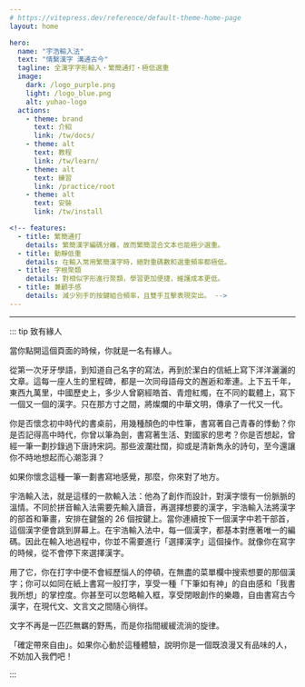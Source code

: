 ```yaml
---
# https://vitepress.dev/reference/default-theme-home-page
layout: home

hero:
  name: "宇浩輸入法"
  text: "情繫漢字 溝通古今"
  tagline: 全漢字字形輸入・繁簡通打・極低選重
  image:
    dark: /logo_purple.png
    light: /logo_blue.png
    alt: yuhao-logo
  actions:
    - theme: brand
      text: 介紹
      link: /tw/docs/
    - theme: alt
      text: 教程
      link: /tw/learn/
    - theme: alt
      text: 練習
      link: /practice/root
    - theme: alt
      text: 安裝
      link: /tw/install

<!-- features:
  - title: 繁簡通打
    details: 繁簡漢字編碼分離，故而繁簡混合文本也能極少選重。
  - title: 動靜低重
    details: 在輸入常用繁簡漢字時，絕對重碼數和選重頻率都極低。
  - title: 字根聚類
    details: 對相似字形進行聚類，學習更加便捷，維護成本更低。
  - title: 兼顧手感
    details: 減少別手的按鍵組合頻率，且雙手互擊表現突出。 -->
---
```


<script setup>
import Search from '@/search/FetchSearch.vue'
import Chaifen from '@/chaifen/Chaifen.vue'
</script>
<Search chaifenUrl="/chaifen.csv" zigenUrl="/zigen-star.csv" supplement />

---

<div class="flex justify-center flex-wrap">
<Chaifen char="光" id="宇" :parts='[3,3]' />
<Chaifen char='華' :parts='[4,5,2]' :colors='[1,2,3]' />
<Chaifen char="星" id="星" :parts='[4,5]' />
<Chaifen char="陳" id="陳" :parts='[2,1,4,3]' :colors='[1,2,3,2]' />
</div>

::: tip 致有緣人

當你點開這個頁面的時候，你就是一名有緣人。

從第一次牙牙學語，到知道自己名字的寫法，再到於潔白的信紙上寫下洋洋灑灑的文章。這每一座人生的里程碑，都是一次同母語母文的邂逅和牽連。上下五千年，東西九萬里，中國歷史上，多少人曾窮經皓首、青燈紅燭，在不同的載體上，寫下一個又一個的漢字。只在那方寸之間，將燦爛的中華文明，傳承了一代又一代。

你是否懷念初中時代的書桌前，用幾種顏色的中性筆，書寫著自己青春的悸動？你是否記得高中時代，你曾以筆為劍，書寫著生活、對國家的思考？你是否想起，曾經一筆一劃抄錄過下唐詩宋詞。那些波瀾壯闊，抑或是清新雋永的詩句，至今還讓你不時地想起而心潮澎湃？

如果你懷念這種一筆一劃書寫地感覺，那麼，你來對了地方。

宇浩輸入法，就是這樣的一款輸入法：他為了創作而設計，對漢字懷有一份脈脈的溫情。不同於拼音輸入法需要先輸入讀音，再選擇想要的漢字，宇浩輸入法將漢字的部首和筆畫，安排在鍵盤的 26 個按鍵上。當你連續按下一個漢字中若干部首，這個漢字便會跳到屏幕上。在宇浩輸入法中，每一個漢字，都基本對應著唯一的編碼。因此在輸入地過程中，你並不需要進行「選擇漢字」這個操作。就像你在寫字的時候，從不會停下來選擇漢字。

用了它，你在打字中便不會經歷惱人的停頓，在無盡的菜單欄中搜索想要的那個漢字；你可以如同在紙上書寫一般打字，享受一種「下筆如有神」的自由感和「我書我所想」的掌控度。你甚至可以忽略輸入框，享受閉眼創作的樂趣，自由書寫古今漢字，在現代文、文言文之間隨心徜徉。

文字不再是一匹匹無羈的野馬，而是你指間緩緩流淌的旋律。

「確定帶來自由」。如果你心動於這種體驗，說明你是一個既浪漫又有品味的人，不妨加入我們吧！

:::